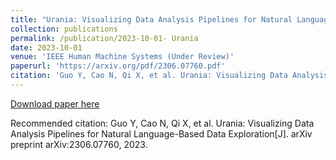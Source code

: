 ```yaml
---
title: "Urania: Visualizing Data Analysis Pipelines for Natural Language-Based Data Exploration"
collection: publications
permalink: /publication/2023-10-01- Urania
date: 2023-10-01
venue: 'IEEE Human Machine Systems (Under Review)'
paperurl: 'https://arxiv.org/pdf/2306.07760.pdf'
citation: 'Guo Y, Cao N, Qi X, et al. Urania: Visualizing Data Analysis Pipelines for Natural Language-Based Data Exploration[J]. arXiv preprint arXiv:2306.07760, 2023.'
---
```


<a href='https://arxiv.org/pdf/2306.07760.pdf'>Download paper here</a>

Recommended citation: Guo Y, Cao N, Qi X, et al. Urania: Visualizing Data Analysis Pipelines for Natural Language-Based Data Exploration[J]. arXiv preprint arXiv:2306.07760, 2023.